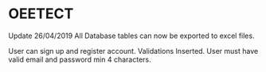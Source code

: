 # OEETECT
Update 26/04/2019
 All Database tables can now be exported to excel files.

User can sign up and register account.
Validations Inserted.
User must have valid email and password min 4 characters.
